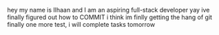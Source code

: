 hey my name is Ilhaan and I am an aspiring full-stack developer
yay ive finally figured out how to COMMIT
i think im finlly getting the hang of git finally
one more test, i will complete tasks tomorrow
